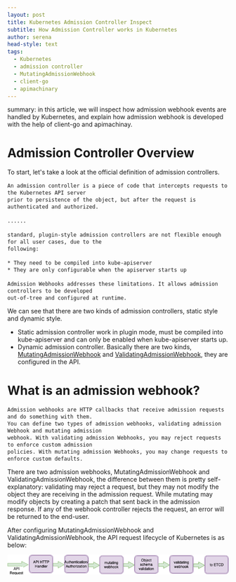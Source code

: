 ```yaml
---
layout: post
title: Kubernetes Admission Controller Inspect
subtitle: How Admission Controller works in Kubernetes
author: serena
head-style: text
tags: 
  - Kubernetes
  - admission controller
  - MutatingAdmissionWebhook
  - client-go
  - apimachinary
---
```


summary: in this article, we will inspect how admission webhook events are handled by Kubernetes,
         and explain how admission webhook is developed with the help of client-go and apimachinay.

# Admission Controller Overview

To start, let's take a look at the official definition of admission controllers.

```text
An admission controller is a piece of code that intercepts requests to the Kubernetes API server
prior to persistence of the object, but after the request is authenticated and authorized.

......

standard, plugin-style admission controllers are not flexible enough for all user cases, due to the
following:

* They need to be compiled into kube-apiserver
* They are only configurable when the apiserver starts up

Admission Webhooks addresses these limitations. It allows admission controllers to be developed
out-of-tree and configured at runtime.
```

We can see that there are two kinds of admission controllers, static style and dynamic style.

- Static admission controller work in plugin mode, must be compiled into kube-apiserver and can only
  be enabled when kube-apiserver starts up. 
- Dynamic admission controller. Basically there are two kinds, 
  [MutatingAdmissionWebhook](<https://kubernetes.io/docs/reference/access-authn-authz/admission-controllers/#mutatingadmissionwebhook>)
  and
  [ValidatingAdmissionWebhook](<https://kubernetes.io/docs/reference/access-authn-authz/admission-controllers/#validatingadmissionwebhook>),
  they are configured in the API.

# What is an admission webhook?

```text
Admission webhooks are HTTP callbacks that receive admission requests and do something with them.
You can define two types of admission webhooks, validating admission Webhook and mutating admission
webhook. With validating admission Webhooks, you may reject requests to enforce custom admission
policies. With mutating admission Webhooks, you may change requests to enforce custom defaults.
```

There are two admission webhooks, MutatingAdmissionWebhook and ValidatingAdmissionWebhook, the
difference between them is pretty self-explanatory: validating may reject a request, but they may
not modify the object they are receiving in the admission request. While mutating may modify objects
by creating a patch that sent back in the admission response. If any of the webhook controller
rejects the request, an error will be returned to the end-user.

After configuring MutatingAdmissionWebhook and ValidatingAdmissionWebhook, the API request lifecycle
of Kubernetes is as below:

![](/img/posts/kubernetes-api-lifecycle.png)

